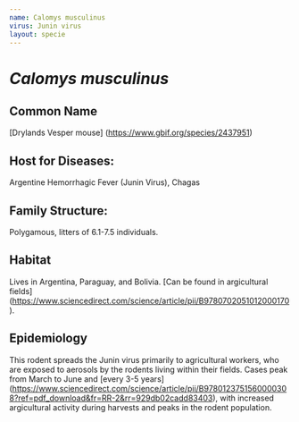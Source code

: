 ```yaml
---
name: Calomys musculinus
virus: Junin virus
layout: specie
---
```


# _Calomys musculinus_

## Common Name

[Drylands Vesper mouse] (https://www.gbif.org/species/2437951)

## Host for Diseases:

Argentine Hemorrhagic Fever (Junin Virus), Chagas

## Family Structure:

Polygamous, litters of 6.1-7.5 individuals.

## Habitat

Lives in Argentina, Paraguay, and Bolivia. [Can be found in argicultural fields] (https://www.sciencedirect.com/science/article/pii/B9780702051012000170).

## Epidemiology

This rodent spreads the Junin virus primarily to agricultural workers, who are exposed to aerosols by the rodents living within their fields. Cases peak from March to June and [every 3-5 years] (https://www.sciencedirect.com/science/article/pii/B9780123751560000308?ref=pdf_download&fr=RR-2&rr=929db02cadd83403), with increased argicultural activity during harvests and peaks in the rodent population.
